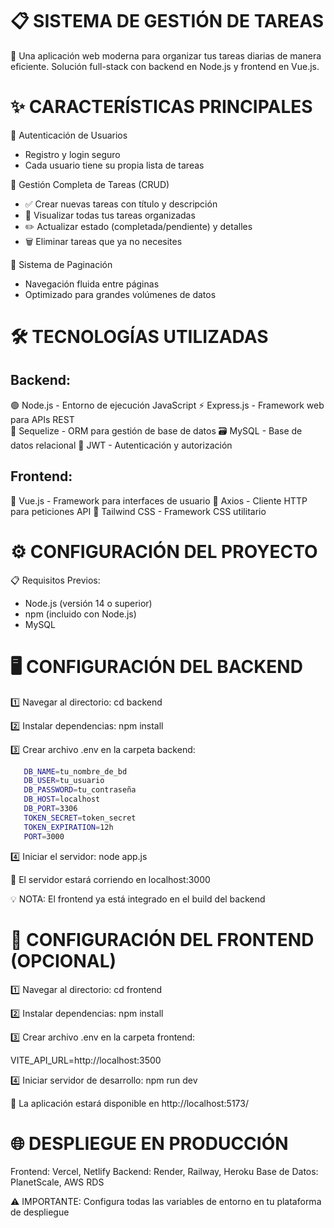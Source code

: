 📋 SISTEMA DE GESTIÓN DE TAREAS
==========================================

🎯 Una aplicación web moderna para organizar tus tareas diarias de manera eficiente.
Solución full-stack con backend en Node.js y frontend en Vue.js.

✨ CARACTERÍSTICAS PRINCIPALES
============================

🔐 Autenticación de Usuarios
- Registro y login seguro
- Cada usuario tiene su propia lista de tareas

📝 Gestión Completa de Tareas (CRUD)
- ✅ Crear nuevas tareas con título y descripción 
- 👀 Visualizar todas tus tareas organizadas
- ✏️ Actualizar estado (completada/pendiente) y detalles
- 🗑️ Eliminar tareas que ya no necesites

📄 Sistema de Paginación
- Navegación fluida entre páginas
- Optimizado para grandes volúmenes de datos

🛠️ TECNOLOGÍAS UTILIZADAS
=========================

Backend:
--------
🟢 Node.js - Entorno de ejecución JavaScript 
⚡ Express.js - Framework web para APIs REST   
🔄 Sequelize - ORM para gestión de base de datos 
🗃️ MySQL - Base de datos relacional 
🔑 JWT - Autenticación y autorización 

Frontend:
---------
💚 Vue.js - Framework para interfaces de usuario 
📡 Axios - Cliente HTTP para peticiones API 
🎨 Tailwind CSS - Framework CSS utilitario 

⚙️ CONFIGURACIÓN DEL PROYECTO
=============================

📋 Requisitos Previos:
- Node.js (versión 14 o superior)
- npm (incluido con Node.js)
- MySQL

🖥️ CONFIGURACIÓN DEL BACKEND
============================

1️⃣ Navegar al directorio:
   cd backend

2️⃣ Instalar dependencias:
   npm install

3️⃣ Crear archivo .env en la carpeta backend:
```bash
   DB_NAME=tu_nombre_de_bd 
   DB_USER=tu_usuario 
   DB_PASSWORD=tu_contraseña 
   DB_HOST=localhost 
   DB_PORT=3306 
   TOKEN_SECRET=token_secret 
   TOKEN_EXPIRATION=12h 
   PORT=3000
```
4️⃣ Iniciar el servidor:
   node app.js

🎉 El servidor estará corriendo en localhost:3000

💡 NOTA: El frontend ya está integrado en el build del backend

🎨 CONFIGURACIÓN DEL FRONTEND (OPCIONAL)
=======================================

1️⃣ Navegar al directorio:
   cd frontend

2️⃣ Instalar dependencias:
   npm install

3️⃣ Crear archivo .env en la carpeta frontend:

   VITE_API_URL=http://localhost:3500

4️⃣ Iniciar servidor de desarrollo:
   npm run dev

🎉 La aplicación estará disponible en http://localhost:5173/

🌐 DESPLIEGUE EN PRODUCCIÓN
===========================

Frontend: Vercel, Netlify
Backend: Render, Railway, Heroku
Base de Datos: PlanetScale, AWS RDS

⚠️ IMPORTANTE: Configura todas las variables de entorno en tu plataforma de despliegue
